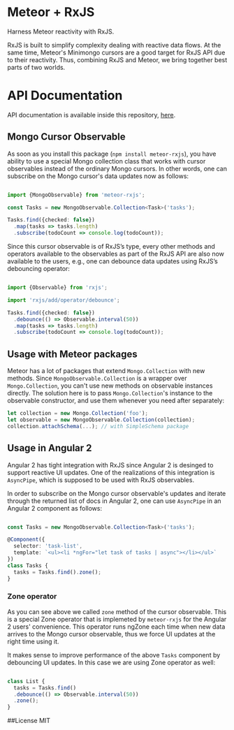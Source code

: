 # Meteor + RxJS
Harness Meteor reactivity with RxJS.

RxJS is built to simplify complexity dealing with reactive data flows. At the same time, Meteor's Minimongo cursors are a good target for RxJS API due to their reactivity. Thus, combining RxJS and Meteor, we bring together best parts of two worlds.

# API Documentation

API documentation is available inside this repository, [here](https://github.com/Urigo/meteor-rxjs/tree/master/docs).

## Mongo Cursor Observable
As soon as you install this package (`npm install meteor-rxjs`), you have ability to use a special Mongo collection class that works
with cursor observables instead of the ordinary Mongo cursors. In other words, one can subscribe on the Mongo cursor's data updates now as follows:

```ts

import {MongoObservable} from 'meteor-rxjs';

const Tasks = new MongoObservable.Collection<Task>('tasks');

Tasks.find({checked: false})
  .map(tasks => tasks.length)
  .subscribe(todoCount => console.log(todoCount));

```

Since this cursor observable is of RxJS’s type, every other methods and operators available to the observables as part of the RxJS API are also now available to the users, e.g., one can debounce data updates using RxJS’s debouncing operator:

```ts

import {Observable} from 'rxjs';

import 'rxjs/add/operator/debounce';

Tasks.find({checked: false})
  .debounce(() => Observable.interval(50))
  .map(tasks => tasks.length)
  .subscribe(todoCount => console.log(todoCount));

```

## Usage with Meteor packages

Meteor has a lot of packages that extend `Mongo.Collection` with new methods. Since `MongoObservable.Collection` is a wrapper over `Mongo.Collection`, you can't use new methods on observable instances directly. The solution here is to pass `Mongo.Collection`'s instance to the observable constructor, and use them whenever you need after separately:
```ts
let collection = new Mongo.Collection('foo');
let observable = new MongoObservable.Collection(collection);
collection.attachSchema(...); // with SimpleSchema package
```

## Usage in Angular 2

Angular 2 has tight integration with RxJS since Angular 2 is desinged to support reactive UI updates.
One of the realizations of this integration is `AsyncPipe`, which is supposed to be used with RxJS observables.

In order to subscribe on the Mongo cursor observable's updates and iterate through the returned list of docs in Angular 2, one can use `AsyncPipe` in an Angular 2 component as follows:

```ts

const Tasks = new MongoObservable.Collection<Task>('tasks');

@Component({
  selector: 'task-list',
  template: `<ul><li *ngFor="let task of tasks | async"></li></ul>`
})
class Tasks {
  tasks = Tasks.find().zone();
}

````

### Zone operator

As you can see above we called `zone` method of the cursor observable. This is a special
Zone operator that is implemeted by `meteor-rxjs` for the Angular 2 users' convenience.
This operator runs ngZone each time when new data arrives to the Mongo cursor observable,
thus we force UI updates at the right time using it.

It makes sense to improve performance of the above `Tasks` component by debouncing UI updates.
In this case we are using Zone operator as well:

```ts

class List {
  tasks = Tasks.find()
  .debounce(() => Observable.interval(50))
  .zone();
}

```

##License
MIT
